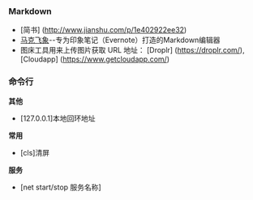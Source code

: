 ### Markdown 
- [简书] (http://www.jianshu.com/p/1e402922ee32)
- [马克飞象](https://maxiang.io/#markdown简介)--专为印象笔记（Evernote）打造的Markdown编辑器
- 图床工具用来上传图片获取 URL 地址： [Droplr] (https://droplr.com/), [Cloudapp] (https://www.getcloudapp.com/) 

### 命令行
**其他**
- [127.0.0.1]本地回环地址

**常用**
- [cls]清屏

**服务**
- [net start/stop 服务名称]

